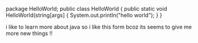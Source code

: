 package HelloWorld;
public class HelloWorld
{
public static void HelloWorld(string[args]
{ System.out.println("hello world");
}
}

i like to learn more about java so i like this form bcoz its seems to give me more new things !!
